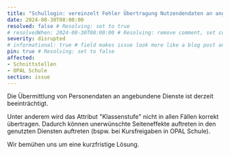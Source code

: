 ```yaml
---
title: "Schullogin: vereinzelt Fehler Übertragung Nutzendendaten an angeschlossene Dienste (30.08.2024)"
date: 2024-08-30T08:00:00
resolved: false # Resolving: set to true
# resolvedWhen: 2024-08-30T08:00:00 # Resolving: remove comment, set correct end datetime
severity: disrupted
# informational: true # field makes issue look more like a blog post and removes any references to downtime length
pin: true # Resolving: set to false
affected:
- Schnittstellen
- OPAL Schule
section: issue
---
```


Die Übermittlung von Personendaten an angebundene Dienste ist derzeit beeinträchtigt. 

Unter anderem wird das Attribut "Klassenstufe" nicht in allen Fällen korrekt übertragen. Dadurch können unerwünschte Seiteneffekte auftreten in den genutzten Diensten auftreten (bspw. bei Kursfreigaben in OPAL Schule).

Wir bemühen uns um eine kurzfristige Lösung.
